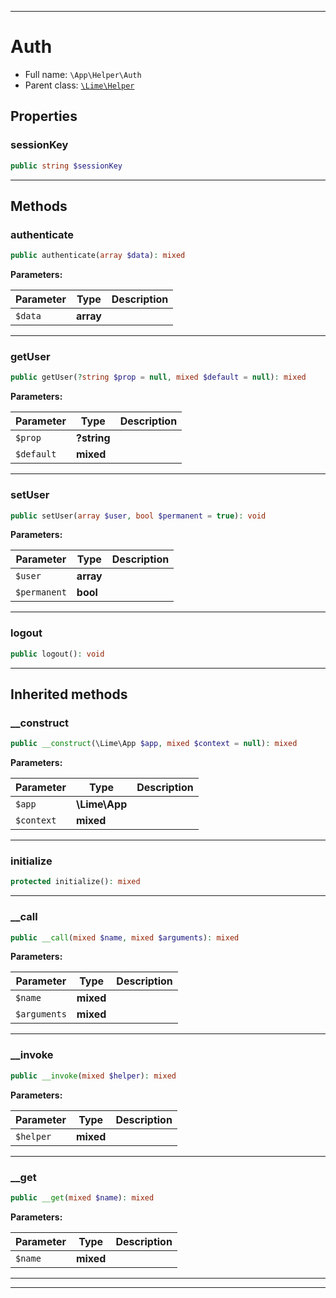 ***

# Auth

* Full name: `\App\Helper\Auth`
* Parent class: [`\Lime\Helper`](../../Lime/Helper.md)

## Properties

### sessionKey

```php
public string $sessionKey
```

***

## Methods

### authenticate

```php
public authenticate(array $data): mixed
```

**Parameters:**

| Parameter | Type | Description |
|-----------|------|-------------|
| `$data` | **array** |  |

***

### getUser

```php
public getUser(?string $prop = null, mixed $default = null): mixed
```

**Parameters:**

| Parameter | Type | Description |
|-----------|------|-------------|
| `$prop` | **?string** |  |
| `$default` | **mixed** |  |

***

### setUser

```php
public setUser(array $user, bool $permanent = true): void
```

**Parameters:**

| Parameter | Type | Description |
|-----------|------|-------------|
| `$user` | **array** |  |
| `$permanent` | **bool** |  |

***

### logout

```php
public logout(): void
```

***

## Inherited methods

### __construct

```php
public __construct(\Lime\App $app, mixed $context = null): mixed
```

**Parameters:**

| Parameter | Type | Description |
|-----------|------|-------------|
| `$app` | **\Lime\App** |  |
| `$context` | **mixed** |  |

***

### initialize

```php
protected initialize(): mixed
```

***

### __call

```php
public __call(mixed $name, mixed $arguments): mixed
```

**Parameters:**

| Parameter | Type | Description |
|-----------|------|-------------|
| `$name` | **mixed** |  |
| `$arguments` | **mixed** |  |

***

### __invoke

```php
public __invoke(mixed $helper): mixed
```

**Parameters:**

| Parameter | Type | Description |
|-----------|------|-------------|
| `$helper` | **mixed** |  |

***

### __get

```php
public __get(mixed $name): mixed
```

**Parameters:**

| Parameter | Type | Description |
|-----------|------|-------------|
| `$name` | **mixed** |  |

***


***

